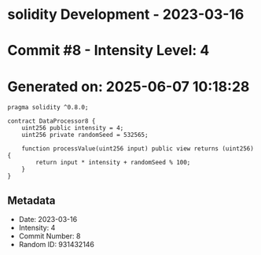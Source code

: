 ﻿# solidity Development - 2023-03-16
# Commit #8 - Intensity Level: 4
# Generated on: 2025-06-07 10:18:28
```solidity
pragma solidity ^0.8.0;

contract DataProcessor8 {
    uint256 public intensity = 4;
    uint256 private randomSeed = 532565;

    function processValue(uint256 input) public view returns (uint256) {
        return input * intensity + randomSeed % 100;
    }
}
```
## Metadata
- Date: 2023-03-16
- Intensity: 4
- Commit Number: 8
- Random ID: 931432146
